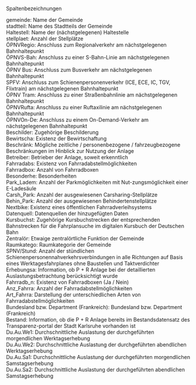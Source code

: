 Spaltenbezeichnungen



gemeinde: Name der Gemeinde<br>
stadtteil: Name des Stadtteils der Gemeinde<br>
Haltestell: Name der (nächstgelegenen) Haltestelle<br>
stellplaet: Anzahl der Stellplätze<br>
ÖPNVRegio:	Anschluss zum Regionalverkehr am nächstgelegenen Bahnhaltepunkt<br>
ÖPNVS-Bah: Anschluss zu einer S-Bahn-Linie am nächstgelegenen Bahnhaltepunkt<br>
ÖPNV Bus: Anschluss zum Busverkehr am nächstgelegenen Bahnhaltepunkt <br>
SPFV: Anschluss zum Schienenpersonenverkehr (ICE, ECE, IC, TGV, Flixtrain) am nächstgelegenen Bahnhaltepunkt<br>
ÖPNV Tram: Anschluss zu einer Straßenbahnlinie am nächstgelegenen Bahnhaltepunkt<br>
ÖPNVRufta: Anschluss zu einer Ruftaxilinie am nächstgelegenen Bahnhaltepunkt<br>
ÖPNVOn-De: Anschluss zu einem On-Demand-Verkehr am nächstgelegenen Bahnhaltepunkt<br>
Beschilder: Zugehörige Beschilderung<br>
Bewirtscha: Existenz der Bewirtschaftung<br>
Beschränk: Mögliche zeitliche / personenbezogene / fahrzeugbezogene Beschränkungen im Hinblick zur Nutzung der Anlage<br>
Betreiber: Betrieber der Anlage, soweit erkenntlich<br>
Fahrradabs: Existenz von Fahrradabstellmöglichkeiten <br>
Fahrradbox: Anzahl von Fahrradboxen<br>
Besonderhe: Besonderheiten<br>
Park_Ladem: Anzahl der Parkmöglichkeiten mit Nut-zungsmöglichkeit einer E-Ladesäule<br>
Carsh_Park: Anzahl der ausgewiesenen Carsharing-Stellplätze<br>
Behin_Park: Anzahl der ausgewiesenen Behindertenstellplätze<br>
Nextbike: Existenz eines öffentlichen Fahrradverleihsystems<br>
Datenquell: Datenquellen der hinzugefügten Daten<br>
Kursbuchst: Zugehörige Kursbuchstrecken der entsprechenden Bahnstrecken für die Fahrplansuche im digitalen Kursbuch der Deutschen Bahn<br>
Zentralör: Etwaige zentralörtliche Funktion der Gemeinde<br>
Raumkatego: Raumkategorie der Gemeinde<br>
SPNV/Stund: Anzahl der stündlichen Schienenpersonennahverkehrsverbindungen in alle Richtungen auf Basis eines Werktagesfahrplanes ohne Baustellen und Taktverdichter<br>
Erhebungsa: Information, ob P + R Anlage bei der detaillierten Auslastungsbetrachtung berücksichtigt wurde<br>
Fahrradb_n: Existenz von Fahrradboxen (Ja / Nein)<br>
Anz_Fahrra: Anzahl der Fahrradabstellmöglichkeiten<br>
Art_Fahrra: Darstellung der unterschiedlichen Arten von Fahrradabstellmöglichkeiten<br>
Bundesland bzw. Department (Frankreich): Bundesland bzw. Department (Frankreich)<br>
Bestand: Information, ob die P + R Anlage bereits im Bestandsdatensatz des Transparenz-portal der Stadt Karlsruhe vorhanden ist<br>
Du.Au.We1: Durchschnittliche Auslastung der durchgeführten morgendlichen Werktagserhebung<br>
Du.Au.We2: Durchschnittliche Auslastung der durchgeführten abendlichen Werktagserhebung<br>
Du.Au.Sa1: Durchschnittliche Auslastung der durchgeführten morgendlichen Samstagserhebung<br>
Du.Au.Sa2: Durchschnittliche Auslastung der durchgeführten abendlichen Samstagserhebung<br>
